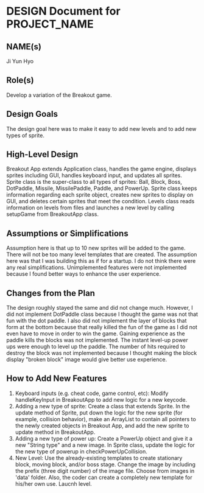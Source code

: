 # DESIGN Document for PROJECT_NAME

## NAME(s)
Ji Yun Hyo

## Role(s)

Develop a variation of the Breakout game.

## Design Goals

The design goal here was to make it easy to add new levels and to add new types of sprite.

## High-Level Design

Breakout App extends Application class, handles the game engine, displays sprites including GUI,
handles keyboard input, and updates all sprites. Sprite class is the super-class to all types of
sprites: Ball, Block, Boss, DotPaddle, Missile, MissilePaddle, Paddle, and PowerUp. Sprite class
keeps information regarding each sprite object, creates new sprites to display on GUI, and deletes
certain sprites that meet the condition. Levels class reads information on levels from files and
launches a new level by calling setupGame from BreakoutApp class.

## Assumptions or Simplifications
Assumption here is that up to 10 new sprites will be added to the game. There will not be too many level templates that are created. 
The assumption here was that I was building this as if for a startup. I do not think there were any
real simplifications. Unimplemented features were not implemented because I found better ways to enhance
the user experience.

## Changes from the Plan

The design roughly stayed the same and did not change much. However, I did not implement DotPaddle
class because I thought the game was not that fun with the dot paddle. I also did not implement the layer 
of blocks that form at the bottom because that really killed the fun of the game as I did not even have to move
in order to win the game. Gaining experience as the paddle kills the blocks was not implemented. The instant
level-up power ups were enough to level up the paddle. The number of hits required to destroy the block
was not implemented because I thought making the block display "broken block" image would give better
use experience.

## How to Add New Features

1. Keyboard inputs (e.g. cheat code, game control, etc): Modify handleKeyInput in BreakoutApp to add
new logic for a new keycode.
2. Adding a new type of sprite: Create a class that extends Sprite. In the
update method of Sprite, put down the logic for the new sprite (for example, collision behavior), make an
ArrayList<the new sprite> to contain all pointers to the newly created objects in Breakout App, and
add the new sprite to update method in BreakoutApp.
3. Adding a new type of power up: Create a PowerUp object and give it a new "String type" and a new image. In Sprite class,
update the logic for the new type of powerup in checkPowerUpCollision.
4. New Level: Use the already-existing templates to create stationary block, moving block, and/or boss stage. Change the
image by including the prefix (three digit number) of the image file. Choose from images in 'data' folder. Also, the coder can create a completely
   new template for his/her own use. Laucnh level.